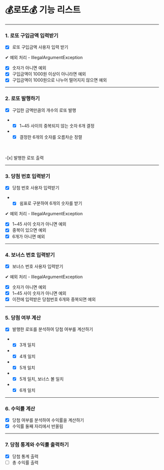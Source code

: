 # 💰로또💰 기능 리스트

---

### 1. 로또 구입금액 입력받기
-[x] 로또 구입금액 사용자 입력 받기

✔ 예외 처리 - IllegalArgumentException
-[x] 숫자가 아니면 예외
-[x] 구입금액이 1000원 이상이 아니라면 예외
-[x] 구입금액이 1000원으로 나누어 떨어지지 않으면 예외

---

### 2. 로또 발행하기
-[x] 구입한 금액만큼의 개수의 로또 발행
- -[x] 1~45 사이의 중복되지 않는 숫자 6개 결정
- -[x] 결정한 6개의 숫자를 오름차순 정렬
<br/>
<br/>
-[x] 발행한 로또 출력

---
### 3. 당첨 번호 입력받기
-[x] 당첨 번호 사용자 입력받기
- -[x] 쉼표로 구분하여 6개의 숫자를 받기

✔ 예외 처리 - IllegalArgumentException
-[x] 1~45 사이 숫자가 아니면 예외
-[x] 중복이 있으면 예외
-[x] 6개가 아니면 예외

---
### 4. 보너스 번호 입력받기
-[x] 보너스 번호 사용자 입력받기

✔ 예외 처리 - IllegalArgumentException
-[x] 숫자가 아니면 예외
-[x] 1~45 사이 숫자가 아니면 예외
-[x] 이전에 입력받은 당첨번호 6개와 중복되면 예외

---
### 5. 당첨 여부 계산
-[x] 발행한 로또를 분석하여 당첨 여부를 계산하기
- -[x] 3개 일치
- -[x] 4개 일치
- -[x] 5개 일치
- -[x] 5개 일치, 보너스 볼 일치
- -[x] 6개 일치

---
### 6. 수익률 계산
-[x] 당첨 여부를 분석하여 수익률을 계산하기
-[x] 수익률 둘째 자리에서 반올림

---
### 7. 당첨 통계와 수익률 출력하기
-[x] 당첨 통계 출력
-[ ] 총 수익률 출력
